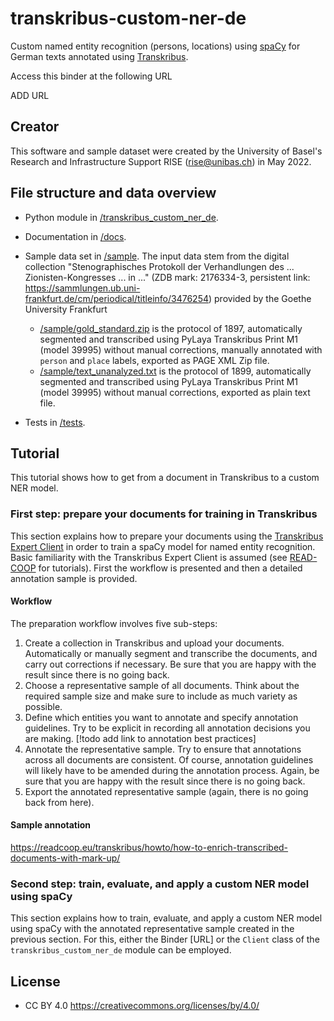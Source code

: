 # transkribus-custom-ner-de

Custom named entity recognition (persons, locations) using [spaCy](https://spacy.io/) for German texts annotated using [Transkribus](https://readcoop.eu/transkribus/?sc=Transkribus).

Access this binder at the following URL

ADD URL

## Creator
This software and sample dataset were created by the University of Basel's Research and Infrastructure Support RISE (rise@unibas.ch) in May 2022.

## File structure and data overview
- Python module in [/transkribus_custom_ner_de](https://github.com/RISE-UNIBAS/transkribus-custom-ner-de/tree/main/transkribus_custum_ner_de).

- Documentation in [/docs](https://github.com/RISE-UNIBAS/transkribus-custom-ner-de/tree/main/docs).

- Sample data set in [/sample](https://github.com/RISE-UNIBAS/transkribus-custom-ner-de/tree/main/sample). The input data stem from the digital collection "Stenographisches Protokoll der Verhandlungen des ... Zionisten-Kongresses ... in ..." (ZDB mark: 2176334-3, persistent link: https://sammlungen.ub.uni-frankfurt.de/cm/periodical/titleinfo/3476254) provided by the Goethe University Frankfurt
  - [/sample/gold_standard.zip](https://github.com/RISE-UNIBAS/transkribus-custom-ner-de/tree/main/sample/gold_standard.zip) is the protocol of 1897, automatically segmented and transcribed using PyLaya Transkribus Print M1 (model 39995) without manual corrections, manually annotated with `person` and `place` labels, exported as PAGE XML Zip file.
  - [/sample/text_unanalyzed.txt](https://github.com/RISE-UNIBAS/transkribus-custom-ner-de/tree/main/sample/text_unanalyzed.txt) is the protocol of 1899, automatically segmented and transcribed using PyLaya Transkribus Print M1 (model 39995) without manual corrections, exported as plain text file.

- Tests in [/tests](https://github.com/RISE-UNIBAS/transkribus-custom-ner-de/tree/main/tests).

## Tutorial

This tutorial shows how to get from a document in Transkribus to a custom NER model. 

### First step: prepare your documents for training in Transkribus

This section explains how to prepare your documents using the [Transkribus Expert Client](https://readcoop.eu/transkribus/download/) in order to train a spaCy model for named entity recognition. Basic familiarity with the Transkribus Expert Client is assumed (see [READ-COOP](https://readcoop.eu/transkribus/resources/how-to-guides/) for tutorials). First the workflow is presented and then a detailed annotation sample is provided.

#### Workflow

The preparation workflow involves five sub-steps:

1. Create a collection in Transkribus and upload your documents. Automatically or manually segment and transcribe the documents, and carry out corrections if necessary. Be sure that you are happy with the result since there is no going back.
2. Choose a representative sample of all documents. Think about the required sample size and make sure to include as much variety as possible.
3. Define which entities you want to annotate and specify annotation guidelines.  Try to be explicit in recording all annotation decisions you are making. [!todo add link to annotation best practices]
4. Annotate the representative sample. Try to ensure that annotations across all documents are consistent. Of course, annotation guidelines will likely have to be amended during the annotation process. Again, be sure that you are happy with the result since there is no going back.
5. Export the annotated representative sample (again, there is no going back from here).

#### Sample annotation

https://readcoop.eu/transkribus/howto/how-to-enrich-transcribed-documents-with-mark-up/

### Second step: train, evaluate, and apply a custom NER model using spaCy 

This section explains how to train, evaluate, and apply a custom NER model using spaCy with the annotated representative sample created in the previous section. For this, either the Binder [URL] or the `Client` class of the `transkribus_custom_ner_de` module can be employed.

## License

- CC BY 4.0 https://creativecommons.org/licenses/by/4.0/